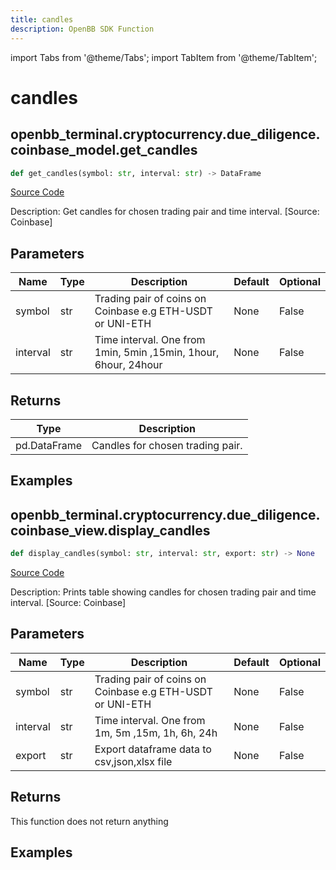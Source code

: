 ```yaml
---
title: candles
description: OpenBB SDK Function
---
```


import Tabs from '@theme/Tabs';
import TabItem from '@theme/TabItem';

# candles

<Tabs>
<TabItem value="model" label="Model" default>

## openbb_terminal.cryptocurrency.due_diligence.coinbase_model.get_candles

```python title='openbb_terminal/cryptocurrency/due_diligence/coinbase_model.py'
def get_candles(symbol: str, interval: str) -> DataFrame
```
[Source Code](https://github.com/OpenBB-finance/OpenBBTerminal/tree/main/openbb_terminal/cryptocurrency/due_diligence/coinbase_model.py#L143)

Description: Get candles for chosen trading pair and time interval. [Source: Coinbase]

## Parameters

| Name | Type | Description | Default | Optional |
| ---- | ---- | ----------- | ------- | -------- |
| symbol | str | Trading pair of coins on Coinbase e.g ETH-USDT or UNI-ETH | None | False |
| interval | str | Time interval. One from 1min, 5min ,15min, 1hour, 6hour, 24hour | None | False |

## Returns

| Type | Description |
| ---- | ----------- |
| pd.DataFrame | Candles for chosen trading pair. |

## Examples



</TabItem>
<TabItem value="view" label="View">

## openbb_terminal.cryptocurrency.due_diligence.coinbase_view.display_candles

```python title='openbb_terminal/cryptocurrency/due_diligence/coinbase_view.py'
def display_candles(symbol: str, interval: str, export: str) -> None
```
[Source Code](https://github.com/OpenBB-finance/OpenBBTerminal/tree/main/openbb_terminal/cryptocurrency/due_diligence/coinbase_view.py#L76)

Description: Prints table showing candles for chosen trading pair and time interval. [Source: Coinbase]

## Parameters

| Name | Type | Description | Default | Optional |
| ---- | ---- | ----------- | ------- | -------- |
| symbol | str | Trading pair of coins on Coinbase e.g ETH-USDT or UNI-ETH | None | False |
| interval | str | Time interval. One from 1m, 5m ,15m, 1h, 6h, 24h | None | False |
| export | str | Export dataframe data to csv,json,xlsx file | None | False |

## Returns

This function does not return anything

## Examples



</TabItem>
</Tabs>